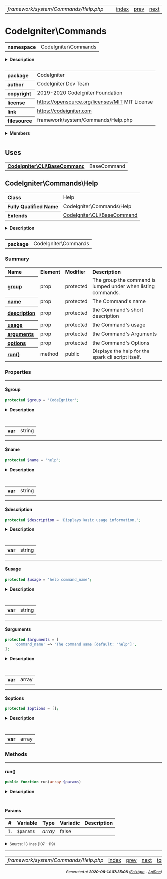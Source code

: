 


 



<table>
<tr>
<td style="width:100%"><em>framework/system/Commands/Help.php</em></td>
<td><a href="../../../../../../api/index.md">index</a></td>
<td><a href="../../../../../../api/vendor/codeigniter4/framework/system/Commands/Encryption/GenerateKey.md">prev</a></td>
<td><a href="../../../../../../api/vendor/codeigniter4/framework/system/Commands/Housekeeping/ClearDebugbar.md">next</a></td>
</tr>
</table>







# CodeIgniter\Commands 
<table style="text-align:left">
<tr><th>namespace</th><td>CodeIgniter\Commands</td></tr>
</table>

<details>
<summary style="margin-bottom:12px;"><strong>Description</strong></summary>

<table>
<tr><td>
CodeIgniter
</td></tr>
</table>

<table>
<tr><td>
An open source application development framework for PHP

This content is released under the MIT License (MIT)

Copyright (c) 2014-2019 British Columbia Institute of Technology
Copyright (c) 2019-2020 CodeIgniter Foundation

Permission is hereby granted, free of charge, to any person obtaining a copy
of this software and associated documentation files (the "Software"), to deal
in the Software without restriction, including without limitation the rights
to use, copy, modify, merge, publish, distribute, sublicense, and/or sell
copies of the Software, and to permit persons to whom the Software is
furnished to do so, subject to the following conditions:

The above copyright notice and this permission notice shall be included in
all copies or substantial portions of the Software.

THE SOFTWARE IS PROVIDED "AS IS", WITHOUT WARRANTY OF ANY KIND, EXPRESS OR
IMPLIED, INCLUDING BUT NOT LIMITED TO THE WARRANTIES OF MERCHANTABILITY,
FITNESS FOR A PARTICULAR PURPOSE AND NONINFRINGEMENT. IN NO EVENT SHALL THE
AUTHORS OR COPYRIGHT HOLDERS BE LIABLE FOR ANY CLAIM, DAMAGES OR OTHER
LIABILITY, WHETHER IN AN ACTION OF CONTRACT, TORT OR OTHERWISE, ARISING FROM,
OUT OF OR IN CONNECTION WITH THE SOFTWARE OR THE USE OR OTHER DEALINGS IN
THE SOFTWARE.
</td></tr>
</table>

</details>



<table style="text-align:left">
<tr style="vertical-align:top;">
<th>package</th>
<td>CodeIgniter
</td>
</tr>
<tr style="vertical-align:top;">
<th>author</th>
<td>CodeIgniter Dev Team
</td>
</tr>
<tr style="vertical-align:top;">
<th>copyright</th>
<td>2019-2020 CodeIgniter Foundation
</td>
</tr>
<tr style="vertical-align:top;">
<th>license</th>
<td><a href="https://opensource.org/licenses/MIT">https://opensource.org/licenses/MIT</a>	MIT License
</td>
</tr>
<tr style="vertical-align:top;">
<th>link</th>
<td><a href="https://codeigniter.com">https://codeigniter.com</a>

</td>
</tr>
<tr style="vertical-align:top;">
<th>filesource</th>
<td>framework/system/Commands/Help.php
</td>
</tr>
</table>

 

<details>
<summary style="margin-bottom:12px;"><strong>Members</strong></summary>
<table>
<tr><td><a href="../../../../../../api/vendor/codeigniter4/framework/system/Commands/Cache/ClearCache.md">CodeIgniter\Commands\Cache\ClearCache</a></td></tr>
<tr><td><a href="../../../../../../api/vendor/codeigniter4/framework/system/Commands/Database/CreateMigration.md">CodeIgniter\Commands\Database\CreateMigration</a></td></tr>
<tr><td><a href="../../../../../../api/vendor/codeigniter4/framework/system/Commands/Database/CreateSeeder.md">CodeIgniter\Commands\Database\CreateSeeder</a></td></tr>
<tr><td><a href="../../../../../../api/vendor/codeigniter4/framework/system/Commands/Database/Migrate.md">CodeIgniter\Commands\Database\Migrate</a></td></tr>
<tr><td><a href="../../../../../../api/vendor/codeigniter4/framework/system/Commands/Database/MigrateRefresh.md">CodeIgniter\Commands\Database\MigrateRefresh</a></td></tr>
<tr><td><a href="../../../../../../api/vendor/codeigniter4/framework/system/Commands/Database/MigrateRollback.md">CodeIgniter\Commands\Database\MigrateRollback</a></td></tr>
<tr><td><a href="../../../../../../api/vendor/codeigniter4/framework/system/Commands/Database/MigrateStatus.md">CodeIgniter\Commands\Database\MigrateStatus</a></td></tr>
<tr><td><a href="../../../../../../api/vendor/codeigniter4/framework/system/Commands/Database/Seed.md">CodeIgniter\Commands\Database\Seed</a></td></tr>
<tr><td><a href="../../../../../../api/vendor/codeigniter4/framework/system/Commands/Encryption/GenerateKey.md">CodeIgniter\Commands\Encryption\GenerateKey</a></td></tr>
<tr><td><a href="../../../../../../api/vendor/codeigniter4/framework/system/Commands/Help.md">CodeIgniter\Commands\Help</a></td></tr>
<tr><td><a href="../../../../../../api/vendor/codeigniter4/framework/system/Commands/Housekeeping/ClearDebugbar.md">CodeIgniter\Commands\Housekeeping\ClearDebugbar</a></td></tr>
<tr><td><a href="../../../../../../api/vendor/codeigniter4/framework/system/Commands/ListCommands.md">CodeIgniter\Commands\ListCommands</a></td></tr>
<tr><td><a href="../../../../../../api/vendor/codeigniter4/framework/system/Commands/Server/Serve.md">CodeIgniter\Commands\Server\Serve</a></td></tr>
<tr><td><a href="../../../../../../api/vendor/codeigniter4/framework/system/Commands/Sessions/CreateMigration.md">CodeIgniter\Commands\Sessions\CreateMigration</a></td></tr>
<tr><td><a href="../../../../../../api/vendor/codeigniter4/framework/system/Commands/Utilities/Namespaces.md">CodeIgniter\Commands\Utilities\Namespaces</a></td></tr>
<tr><td><a href="../../../../../../api/vendor/codeigniter4/framework/system/Commands/Utilities/Routes.md">CodeIgniter\Commands\Utilities\Routes</a></td></tr>
</table>
</details>



 
 ## Uses

<table style="text-align:left;">
<tr>
<td>
<a href="../../../../../../api/vendor/codeigniter4/framework/system/CLI/BaseCommand.md"><strong>CodeIgniter\CLI\BaseCommand</strong></a>
</td>
<td>BaseCommand</td>
</tr>
</table>



 
## CodeIgniter\Commands\Help

<table style="text-align:left">
<tr><th>Class</th><td>Help</td></tr>
<tr><th>Fully Qualified Name</th><td>CodeIgniter\Commands\Help</td></tr>
<tr><th>Extends</th><td><a href="../../../../../../api/vendor/codeigniter4/framework/system/CLI/BaseCommand.md">CodeIgniter\CLI\BaseCommand</a></td></tr>
</table>


<details>
<summary style="margin-bottom:12px;"><strong>Description</strong></summary>

<table>
<tr><td>
CI Help command for the spark script.
</td></tr>
</table>

<table>
<tr><td>
Lists the basic usage information for the spark script,
and provides a way to list help for other commands.
</td></tr>
</table>

</details>



<table style="text-align:left">
<tr style="vertical-align:top;">
<th>package</th>
<td>CodeIgniter\Commands
</td>
</tr>
</table>



### Summary


<table style="text-align:left;">
<tr>
<th>Name</th>
<th>Element</th>
<th>Modifier</th>
<th>Description</th>
</tr>

<tr>
<th><a href="#group"><strong>group</strong></a></th>
<td>prop</td>
<td>
protected

</td>
<td>The group the command is lumped under
when listing commands.</td>
</tr>
<tr>
<th><a href="#name"><strong>name</strong></a></th>
<td>prop</td>
<td>
protected

</td>
<td>The Command&#039;s name</td>
</tr>
<tr>
<th><a href="#description"><strong>description</strong></a></th>
<td>prop</td>
<td>
protected

</td>
<td>the Command&#039;s short description</td>
</tr>
<tr>
<th><a href="#usage"><strong>usage</strong></a></th>
<td>prop</td>
<td>
protected

</td>
<td>the Command&#039;s usage</td>
</tr>
<tr>
<th><a href="#arguments"><strong>arguments</strong></a></th>
<td>prop</td>
<td>
protected

</td>
<td>the Command&#039;s Arguments</td>
</tr>
<tr>
<th><a href="#options"><strong>options</strong></a></th>
<td>prop</td>
<td>
protected

</td>
<td>the Command&#039;s Options</td>
</tr>

<tr>
<th><a href="#run"><strong>run</strong>()</a></th>
<td>method</td>
<td>
public

</td>
<td>Displays the help for the spark cli script itself.</td>
</tr>

</table>





### Properties


<hr>

#### $group

```php
protected $group = 'CodeIgniter';
```

<details>
<summary style="margin-bottom:12px;"><strong>Description</strong></summary>

<table>
<tr><td>
The group the command is lumped under
when listing commands.
</td></tr>
</table>


</details>



<table style="text-align:left">
</table>




<table>
<tr>
<th style="vertical-align:top;">var</th>
<td>string
</td>
</tr>
</table>


<hr>

#### $name

```php
protected $name = 'help';
```

<details>
<summary style="margin-bottom:12px;"><strong>Description</strong></summary>

<table>
<tr><td>
The Command's name
</td></tr>
</table>


</details>



<table style="text-align:left">
</table>




<table>
<tr>
<th style="vertical-align:top;">var</th>
<td>string
</td>
</tr>
</table>


<hr>

#### $description

```php
protected $description = 'Displays basic usage information.';
```

<details>
<summary style="margin-bottom:12px;"><strong>Description</strong></summary>

<table>
<tr><td>
the Command's short description
</td></tr>
</table>


</details>



<table style="text-align:left">
</table>




<table>
<tr>
<th style="vertical-align:top;">var</th>
<td>string
</td>
</tr>
</table>


<hr>

#### $usage

```php
protected $usage = 'help command_name';
```

<details>
<summary style="margin-bottom:12px;"><strong>Description</strong></summary>

<table>
<tr><td>
the Command's usage
</td></tr>
</table>


</details>



<table style="text-align:left">
</table>




<table>
<tr>
<th style="vertical-align:top;">var</th>
<td>string
</td>
</tr>
</table>


<hr>

#### $arguments

```php
protected $arguments = [
	'command_name' => 'The command name [default: "help"]',
];
```

<details>
<summary style="margin-bottom:12px;"><strong>Description</strong></summary>

<table>
<tr><td>
the Command's Arguments
</td></tr>
</table>


</details>



<table style="text-align:left">
</table>




<table>
<tr>
<th style="vertical-align:top;">var</th>
<td>array
</td>
</tr>
</table>


<hr>

#### $options

```php
protected $options = [];
```

<details>
<summary style="margin-bottom:12px;"><strong>Description</strong></summary>

<table>
<tr><td>
the Command's Options
</td></tr>
</table>


</details>



<table style="text-align:left">
</table>




<table>
<tr>
<th style="vertical-align:top;">var</th>
<td>array
</td>
</tr>
</table>







### Methods


<hr>

#### run()

```php
public function run(array $params)
```

<details>
<summary style="margin-bottom:12px;"><strong>Description</strong></summary>

<table>
<tr><td>
Displays the help for the spark cli script itself.
</td></tr>
</table>


</details>



<table style="text-align:left">
</table>


**Params**

<table>
<thead>
<tr>
<th>#</th>
<th>Variable</th>
<th>Type</th>
<th>Variadic</th>
<th>Description</th>
</tr>
</thead>
<tbody>

<tr>
<td>1.</td>
<td><code>$params</code></td>
<td><em>array
</em></td>
<td>false</td>
<td></td>
</tr>


</tbody>
</table>








<details>
<summary><small>Source: 13 lines (107 - 119)</small></summary>

```php
public function run(array $params)
{
	$command = array_shift($params);
	if (is_null($command))
	{
		$command = 'help';
	}

	$commands = $this->commands->getCommands();
	$class    = new $commands[$command]['class']($this->logger, $this->commands);

	$class->showHelp();
}
```

</details>





 


 
  




<hr>

<table>
<tr>
<td style="width:100%"><em>framework/system/Commands/Help.php</em></td>
<td><a href="../../../../../../api/index.md">index</a></td>
<td><a href="../../../../../../api/vendor/codeigniter4/framework/system/Commands/Encryption/GenerateKey.md">prev</a></td>
<td><a href="../../../../../../api/vendor/codeigniter4/framework/system/Commands/Housekeeping/ClearDebugbar.md">next</a></td>
<td><a href="#">top</a></td></tr>
</table>




<div style="text-align:right;">

<small>_Generated at **2020-08-14 07:35:08**_ *([EnixApp](https://github.com/enix-app) - [ApiDoc](https://github.com/enix-app/apidoc))*</small>
</div>